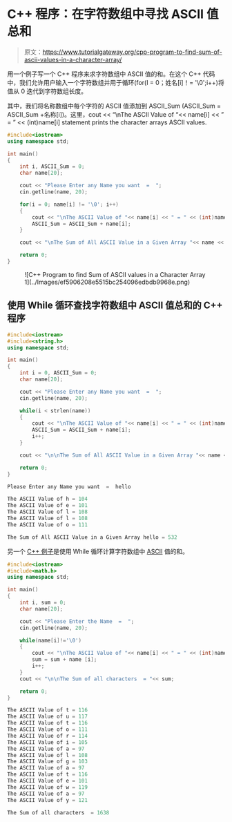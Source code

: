 # C++ 程序：在字符数组中寻找 ASCII 值总和

> 原文：<https://www.tutorialgateway.org/cpp-program-to-find-sum-of-ascii-values-in-a-character-array/>

用一个例子写一个 C++ 程序来求字符数组中 ASCII 值的和。在这个 C++ 代码中，我们允许用户输入一个字符数组并用于循环(for(I = 0；姓名[i]！= '\0';i++)将值从 0 迭代到字符数组长度。

其中，我们将名称数组中每个字符的 ASCII 值添加到 ASCII_Sum (ASCII_Sum = ASCII_Sum +名称[i])。这里，cout << “\nThe ASCII Value of “<< name[i] << ” = ” << (int)name[i] statement prints the character arrays ASCII values.

```cpp
#include<iostream>
using namespace std;

int main()
{
	int i, ASCII_Sum = 0;
	char name[20];

	cout << "Please Enter any Name you want  =  ";
	cin.getline(name, 20);

	for(i = 0; name[i] != '\0'; i++)
	{
		cout << "\nThe ASCII Value of "<< name[i] << " = " << (int)name[i];
		ASCII_Sum = ASCII_Sum + name[i];
	}

	cout << "\nThe Sum of All ASCII Value in a Given Array "<< name << " = " << ASCII_Sum;

 	return 0;
}
```

<figure class="wp-block-image size-large">![C++ Program to find Sum of ASCII values in a Character Array 1](../Images/ef5906208e5515bc254096edbdb9968e.png)</figure>

## 使用 While 循环查找字符数组中 ASCII 值总和的 C++ 程序

```cpp
#include<iostream>
#include<string.h>
using namespace std;

int main()
{
	int i = 0, ASCII_Sum = 0;
	char name[20];

	cout << "Please Enter any Name you want  =  ";
	cin.getline(name, 20);

	while(i < strlen(name))
	{
		cout << "\nThe ASCII Value of "<< name[i] << " = " << (int)name[i];
		ASCII_Sum = ASCII_Sum + name[i];
		i++;
	}

	cout << "\n\nThe Sum of All ASCII Value in a Given Array "<< name << " = " << ASCII_Sum;

 	return 0;
}
```

```cpp
Please Enter any Name you want  =  hello

The ASCII Value of h = 104
The ASCII Value of e = 101
The ASCII Value of l = 108
The ASCII Value of l = 108
The ASCII Value of o = 111

The Sum of All ASCII Value in a Given Array hello = 532
```

另一个 [C++ 例子](https://www.tutorialgateway.org/cpp-programs/)是使用 While 循环计算字符数组中 [ASCII](https://www.tutorialgateway.org/ascii-table/) 值的和。

```cpp
#include<iostream>
#include<math.h>
using namespace std;

int main()
{
	int i, sum = 0;
	char name[20];

	cout << "Please Enter the Name  =  ";
	cin.getline(name, 20);

	while(name[i]!='\0')
	{
		cout << "\nThe ASCII Value of "<< name[i] << " = " << (int)name[i];
		sum = sum + name [i];
		i++;
	}
	cout << "\n\nThe Sum of all characters  = "<< sum;

 	return 0;
}
```

```cpp
The ASCII Value of t = 116
The ASCII Value of u = 117
The ASCII Value of t = 116
The ASCII Value of o = 111
The ASCII Value of r = 114
The ASCII Value of i = 105
The ASCII Value of a = 97
The ASCII Value of l = 108
The ASCII Value of g = 103
The ASCII Value of a = 97
The ASCII Value of t = 116
The ASCII Value of e = 101
The ASCII Value of w = 119
The ASCII Value of a = 97
The ASCII Value of y = 121

The Sum of all characters  = 1638
```